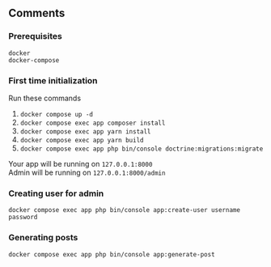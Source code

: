 ## Comments

### Prerequisites
    docker
    docker-compose

### First time initialization

Run these commands

1. ```docker compose up -d``` 
2. ```docker compose exec app composer install``` 
3. ```docker compose exec app yarn install``` 
4. ```docker compose exec app yarn build```
5. ```docker compose exec app php bin/console doctrine:migrations:migrate```

Your app will be running on ```127.0.0.1:8000```  
Admin will be running on ```127.0.0.1:8000/admin```

### Creating user for admin

```docker compose exec app php bin/console app:create-user username password``` 

### Generating posts

```docker compose exec app php bin/console app:generate-post```